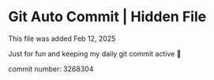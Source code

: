 # Git Auto Commit | Hidden File

This file was added Feb 12, 2025

Just for fun and keeping my daily git commit active 🤪

commit number: 3268304
